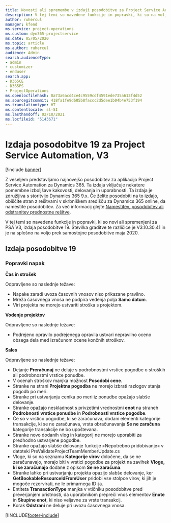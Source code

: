 ```yaml
---
title: Novosti ali spremembe v izdaji posodobitve za Project Service Automation 19, V3
description: V tej temi so navedene funkcije in popravki, ki so na voljo za Project Service Automation V3, izdaja posodobitve 19.
author: ruhercul
manager: kfend
ms.service: project-operations
ms.custom: dyn365-projectservice
ms.date: 05/05/2020
ms.topic: article
ms.author: ruhercul
audience: Admin
search.audienceType:
- admin
- customizer
- enduser
search.app:
- D365CE
- D365PS
- ProjectOperations
ms.openlocfilehash: 8a73a6acd4ce4c9559cdf4591ede735a613f4d52
ms.sourcegitcommit: 418fa1fe9d605b8faccc2d5dee1b04b4e753f194
ms.translationtype: HT
ms.contentlocale: sl-SI
ms.lasthandoff: 02/10/2021
ms.locfileid: "5143671"
---
```

# <a name="project-service-automation-update-release-19-v3"></a>Izdaja posodobitve 19 za Project Service Automation, V3

[!include [banner](../includes/psa-now-project-operations.md)]

Z veseljem predstavljamo najnovejšo posodobitev za aplikacijo Project Service Automation za Dynamics 365. Ta izdaja vključuje nekatere pomembne izboljšave kakovosti, delovanja in uporabnosti. Ta izdaja je združljiva s storitvijo Dynamics 365 9.x. Če želite posodobiti na to izdajo, obiščite stran z rešitvami v skrbniškem središču za Dynamics 365 online, da namestite posodobitev. Za več informacij glejte [Namestitev, posodobitev ali odstranitev prednostne rešitve](https://docs.microsoft.com/power-platform/admin/install-remove-preferred-solution).

V tej temi so navedene funkcije in popravki, ki so novi ali spremenjeni za PSA V3, izdaja posodobitve 19. Številka graditve te različice je V3.10.30.41 in je na splošno na voljo prek samostojne posodobitve maja 2020.

## <a name="update-release-19"></a>Izdaja posodobitve 19

### <a name="bug-fixes"></a>Popravki napak

**Čas in strošek**

Odpravljene so naslednje težave: 

- Napake zaradi uvoza časovnih vnosov niso prikazane pravilno.
- Mreža časovnega vnosa ne podpira vedenja polja **Samo datum**.
- Viri projekta ne morejo ustvariti stroška s projektom.

**Vodenje projektov**

Odpravljene so naslednje težave: 

-  Podrejeno opravilo podrejenega opravila ustvari nepravilno oceno obsega dela med izračunom ocene končnih stroškov.

**Sales**

Odpravljene so naslednje težave: 

- Dejanje **Preračunaj** ne deluje s podrobnostmi vrstice pogodbe o stroških ali podrobnostmi vrstice ponudbe.
- V ocenah stroškov manjka možnost **Posodobi cene**.
-  Stranke na strani **Projektna pogodba** ne morejo izbrati razlogov stanja pogodb po meri.
- Stranke pri ustvarjanju cenika po meri iz ponudbe opažajo slabše delovanje.
- Stranke opažajo neskladnost s privzetimi vrednostmi **enot** na straneh **Podrobnosti vrstice ponudbe** in **Podrobnosti vrstice pogodbe**.
- Če so v vrstico pogodbe, ki se zaračunava, dodani elementi kategorije transakcije, ki se ne zaračunava, vrsta obračunavanja **Se ne zaračuna** kategorije transakcije ne bo upoštevana.
- Stranke novo dodanih vlog in kategorij ne morejo uporabiti za predhodno ustvarjene pogodbe.
- Stranke opažajo slabše delovanje funkcije »Nepotrebno pridobivanje« v datoteki PreValidateProjectTeamMemberUpdate.cs
- Vloge, ki so na seznamu **Kategorije virov** določene, da se ne zaračunavajo, morajo biti v vrstici pogodbe za projekt na zavihek **Vloge, ki se zaračunajo** dodane z opisom **Se ne zaračuna**.
- Stranke lahko pri ustvarjanju projekta opazijo slabše delovanje, ker **GetBookableResourceIdFromUser** pridobi vse stolpce virov, ki jih je mogoče rezervirati, ne le primarnega ID-ja.
- Entiteta **TransactionType** manjka v vtičniku posodobitve pred preverjanjem pristnosti, da uporabnikom prepreči vnos elementov **Enote** in **Skupine enot**, ki niso veljavne za vrste transakcij.
- Korak **Odstrani** ne deluje pri uvozu časovnega vnosa.


[!INCLUDE[footer-include](../includes/footer-banner.md)]